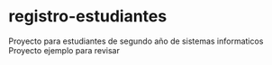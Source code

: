 # registro-estudiantes

Proyecto para estudiantes de segundo año de sistemas informaticos
Proyecto ejemplo para revisar
